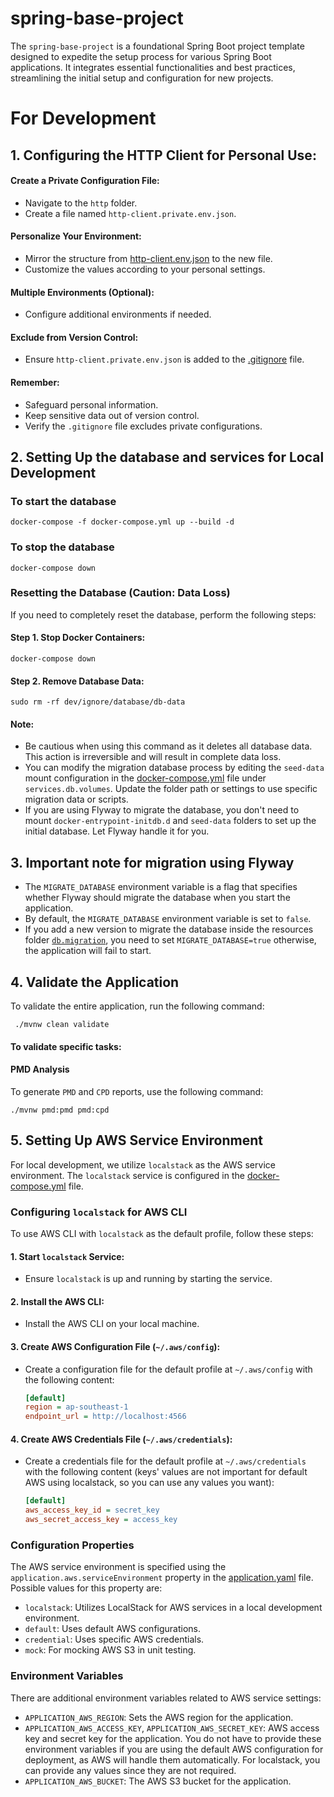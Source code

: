# spring-base-project

The `spring-base-project` is a foundational Spring Boot project template designed to expedite the setup process for
various Spring Boot applications. It integrates essential functionalities and best practices, streamlining the initial
setup and configuration for new projects.

# For Development

## 1. Configuring the HTTP Client for Personal Use:
#### Create a Private Configuration File:
- Navigate to the `http` folder.
- Create a file named `http-client.private.env.json`.
#### Personalize Your Environment:
- Mirror the structure from [http-client.env.json](http%2Fhttp-client.env.json) to the new file.
- Customize the values according to your personal settings.
#### Multiple Environments (Optional):
- Configure additional environments if needed.
#### Exclude from Version Control:
- Ensure `http-client.private.env.json` is added to the [.gitignore](.gitignore) file.
#### Remember:
- Safeguard personal information.
- Keep sensitive data out of version control.
- Verify the `.gitignore` file excludes private configurations.

## 2. Setting Up the database and services for Local Development
### To start the database
    docker-compose -f docker-compose.yml up --build -d
### To stop the database
    docker-compose down
### Resetting the Database (Caution: Data Loss)
If you need to completely reset the database, perform the following steps:
#### Step 1. Stop Docker Containers:
   ```
   docker-compose down
   ```
#### Step 2. Remove Database Data:
   ```
   sudo rm -rf dev/ignore/database/db-data
   ```
#### Note:
- Be cautious when using this command as it deletes all database data. This action is irreversible and will result in complete data loss.
- You can modify the migration database process by editing the `seed-data` mount configuration in the [docker-compose.yml](docker-compose.yml) file under `services.db.volumes`. Update the folder path or settings to use specific migration data or scripts.
- If you are using Flyway to migrate the database, you don't need to mount `docker-entrypoint-initdb.d` and `seed-data`
  folders to set up the initial database. Let Flyway handle it for you.

## 3. Important note for migration using Flyway

- The `MIGRATE_DATABASE` environment variable is a flag that specifies whether Flyway should migrate the database when
  you start the application.
- By default, the `MIGRATE_DATABASE` environment variable is set to `false`.
- If you add a new version to migrate the database inside the resources
  folder [`db.migration`](src%2Fmain%2Fresources%2Fdb%2Fmigration), you need to set `MIGRATE_DATABASE=true` otherwise,
  the application will fail to start.

## 4. Validate the Application

To validate the entire application, run the following command:

```shell
 ./mvnw clean validate
```

#### To validate specific tasks:

#### PMD Analysis

To generate `PMD` and `CPD` reports, use the following command:

```shell
./mvnw pmd:pmd pmd:cpd
```

## 5. Setting Up AWS Service Environment

For local development, we utilize `localstack` as the AWS service environment. The `localstack` service is configured in
the [docker-compose.yml](docker-compose.yml) file.

### Configuring `localstack` for AWS CLI

To use AWS CLI with `localstack` as the default profile, follow these steps:

#### 1. Start `localstack` Service:

- Ensure `localstack` is up and running by starting the service.

#### 2. Install the AWS CLI:

- Install the AWS CLI on your local machine.

#### 3. Create AWS Configuration File (`~/.aws/config`):

- Create a configuration file for the default profile at `~/.aws/config` with the following content:
    ```ini
    [default]
    region = ap-southeast-1
    endpoint_url = http://localhost:4566
    ```

#### 4. Create AWS Credentials File (`~/.aws/credentials`):

- Create a credentials file for the default profile at `~/.aws/credentials` with the following content (keys' values
  are not important for default AWS using localstack, so you can use any values you want):
    ```ini
    [default]
    aws_access_key_id = secret_key
    aws_secret_access_key = access_key
    ```

### Configuration Properties

The AWS service environment is specified using the `application.aws.serviceEnvironment` property in
the [application.yaml](src%2Fmain%2Fresources%2Fapplication.yaml) file. Possible values for this property are:

- `localstack`: Utilizes LocalStack for AWS services in a local development environment.
- `default`: Uses default AWS configurations.
- `credential`: Uses specific AWS credentials.
- `mock`: For mocking AWS S3 in unit testing.

### Environment Variables

There are additional environment variables related to AWS service settings:

- `APPLICATION_AWS_REGION`: Sets the AWS region for the application.
- `APPLICATION_AWS_ACCESS_KEY`, `APPLICATION_AWS_SECRET_KEY`: AWS access key and secret key for the application. You do
  not have to provide these environment variables if you are using the default AWS configuration for deployment, as AWS
  will handle them automatically. For localstack, you can provide any values since they are not required.
- `APPLICATION_AWS_BUCKET`: The AWS S3 bucket for the application.

